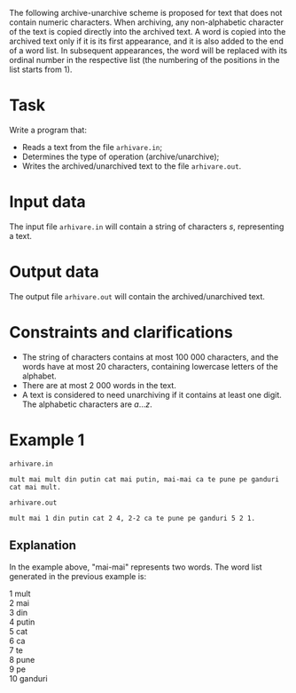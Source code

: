 The following archive-unarchive scheme is proposed for text that does not contain numeric characters. When archiving, any non-alphabetic character of the text is copied directly into the archived text. A word is copied into the archived text only if it is its first appearance, and it is also added to the end of a word list. In subsequent appearances, the word will be replaced with its ordinal number in the respective list (the numbering of the positions in the list starts from $1$).

# Task

Write a program that:

* Reads a text from the file `arhivare.in`;
* Determines the type of operation (archive/unarchive);
* Writes the archived/unarchived text to the file `arhivare.out`.

# Input data

The input file `arhivare.in` will contain a string of characters $s$, representing a text.

# Output data

The output file `arhivare.out` will contain the archived/unarchived text.

# Constraints and clarifications

* The string of characters contains at most $100\ 000$ characters, and the words have at most $20$ characters, containing lowercase letters of the alphabet.
* There are at most $2\ 000$ words in the text.
* A text is considered to need unarchiving if it contains at least one digit. The alphabetic characters are $a \dots z$.

# Example 1

`arhivare.in`
```
mult mai mult din putin cat mai putin, mai-mai ca te pune pe ganduri cat mai mult.
```

`arhivare.out`
```
mult mai 1 din putin cat 2 4, 2-2 ca te pune pe ganduri 5 2 1.
```

## Explanation

In the example above, "mai-mai" represents two words. The word list generated in the previous example is:

$1$ mult  
$2$ mai  
$3$ din  
$4$ putin  
$5$ cat  
$6$ ca  
$7$ te  
$8$ pune  
$9$ pe  
$10$ ganduri